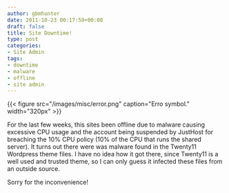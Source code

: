 ```yaml
---
author: gbmhunter
date: 2011-10-23 00:17:59+00:00
draft: false
title: Site Downtime!
type: post
categories:
- Site Admin
tags:
- downtime
- malware
- offline
- site admin
---
```


{{< figure src="/images/misc/error.png" caption="Erro symbol."  width="320px" >}}

For the last few weeks, this sites been offline due to malware causing excessive CPU usage and the account being suspended by JustHost for breaching the 10% CPU policy (10% of the CPU that runs the shared server). It turns out there were was malware found in the Twenty11 Wordpress theme files. I have no idea how it got there, since Twenty11 is a well used and trusted theme, so I can only guess it infected these files from an outside source.

Sorry for the inconvenience!
